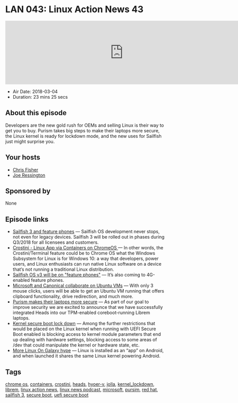 # LAN 043: Linux Action News 43

<iframe src="https://player.fireside.fm/v2/DAcK9LdX+HF4Nk7cH?theme=dark" width="740" height="200" frameborder="0" scrolling="no"></iframe>

* Air Date: 2018-03-04
* Duration: 23 mins 25 secs

## About this episode

Developers are the new gold rush for OEMs and selling Linux is their way to get you to buy. Purism takes big steps to make their laptops more secure, the Linux kernel is ready for lockdown mode, and the new uses for Sailfish just might surprise you.

## Your hosts
* [Chris Fisher](https://linuxactionnews.com/hosts/chris)
* [Joe Ressington](https://linuxactionnews.com/hosts/joe)

## Sponsored by

None



## Episode links

  * [Sailfish 3 and feature phones](https://jolla.com/sailfish3/ "Sailfish 3 and feature phones") — Sailfish OS development never stops, not even for legacy devices. Sailfish 3 will be rolled out in phases during Q3/2018 for all licensees and customers.
  * [Crostini - Linux App via Containers on ChromeOS ](https://liliputing.com/2018/02/chromebooks-may-get-native-support-linux-apps-via-crostini.html "Crostini - Linux App via Containers on ChromeOS ") — In other words, the Crostini/Terminal feature could be to Chrome OS what the Windows Subsystem for Linux is for Windows 10: a way that developers, power users, and Linux enthusiasts can run native Linux software on a device that’s not running a traditional Linux distribution.
  * [Sailfish OS v3 will be on "feature phones"](https://www.androidauthority.com/sailfish-os-3-smartphones-4g-feature-phones-841097/ "Sailfish OS v3 will be on ") — It’s also coming to 4G-enabled feature phones.
  * [Microsoft and Canonical collaborate on Ubuntu VMs](https://blogs.technet.microsoft.com/virtualization/2018/02/28/sneak-peek-taking-a-spin-with-enhanced-linux-vms/ "Microsoft and Canonical collaborate on Ubuntu VMs") — With only 3 mouse clicks, users will be able to get an Ubuntu VM running that offers clipboard functionality, drive redirection, and much more.
  * [Purism makes their laptops more secure](https://puri.sm/posts/librem-now-most-secure-laptop-under-full-user-with-tamper-evident-features/ "Purism makes their laptops more secure") — As part of our goal to improve security we are excited to announce that we have successfully integrated Heads into our TPM-enabled coreboot-running Librem laptops.
  * [Kernel secure boot lock down](https://www.phoronix.com/scan.php?page=news_item&px=UEFI-SecureBoot-Lockdown-2018 "Kernel secure boot lock down") — Among the further restrictions that would be placed on the Linux kernel when running with UEFI Secure Boot enabled is blocking access to kernel module parameters that end up dealing with hardware settings, blocking access to some areas of /dev that could manipulate the kernel or hardware state, etc.
  * [More Linux On Galaxy hype](https://www.omgubuntu.co.uk/2018/02/samsung-linux-on-galaxy-video-demo "More Linux On Galaxy hype") — Linux is installed as an “app” on Android, and when launched it shares the same Linux kernel powering Android.



## Tags

[chrome os](https://linuxactionnews.com/tags/chrome%20os), [containers](https://linuxactionnews.com/tags/containers), [crostini](https://linuxactionnews.com/tags/crostini), [heads](https://linuxactionnews.com/tags/heads), [hyoer-v](https://linuxactionnews.com/tags/hyoer-v), [jolla](https://linuxactionnews.com/tags/jolla), [kernel_lockdown](https://linuxactionnews.com/tags/kernel_lockdown), [librem](https://linuxactionnews.com/tags/librem), [linux action news](https://linuxactionnews.com/tags/linux%20action%20news), [linux news podcast](https://linuxactionnews.com/tags/linux%20news%20podcast), [microsoft](https://linuxactionnews.com/tags/microsoft), [pursim](https://linuxactionnews.com/tags/pursim), [red hat](https://linuxactionnews.com/tags/red%20hat), [sailfish 3](https://linuxactionnews.com/tags/sailfish%203), [secure boot](https://linuxactionnews.com/tags/secure%20boot), [uefi secure boot](https://linuxactionnews.com/tags/uefi%20secure%20boot)